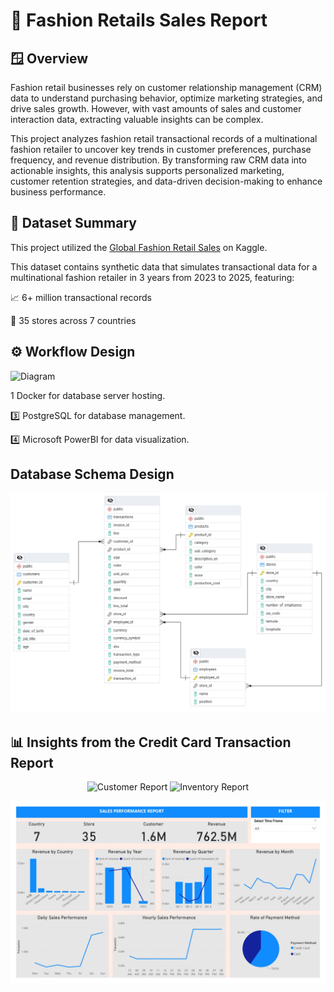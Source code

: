 # 👗 Fashion Retails Sales Report

## 🪟 Overview

Fashion retail businesses rely on customer relationship management (CRM) data to understand purchasing behavior, optimize marketing strategies, and drive sales growth. However, with vast amounts of sales and customer interaction data, extracting valuable insights can be complex.

This project analyzes fashion retail transactional records of a multinational fashion retailer to uncover key trends in customer preferences, purchase frequency, and revenue distribution. By transforming raw CRM data into actionable insights, this analysis supports personalized marketing, customer retention strategies, and data-driven decision-making to enhance business performance.

## 📁 Dataset Summary

This project utilized the [Global Fashion Retail Sales](https://www.kaggle.com/datasets/ricgomes/global-fashion-retail-stores-dataset/data) on Kaggle.

This dataset contains synthetic data that simulates transactional data for a multinational fashion retailer in 3 years from 2023 to 2025, featuring:

📈 6+ million transactional records

🏪 35 stores across 7 countries

## ⚙️ Workflow Design

![Diagram](images/workflow_diagram.png)

1️ Docker for database server hosting.

3️⃣ PostgreSQL for database management.

4️⃣ Microsoft PowerBI for data visualization.

## Database Schema Design

![Schema](images/Schema.png)

## 📊 Insights from the Credit Card Transaction Report

<p align="center">
  <img src="images/customer_report.png" alt="Customer Report" width="45%"/>
  <img src="images/inventory_report.png" alt="Inventory Report" width="45%"/>
</p>

![Sales Report](images/sales_report.jpg)
